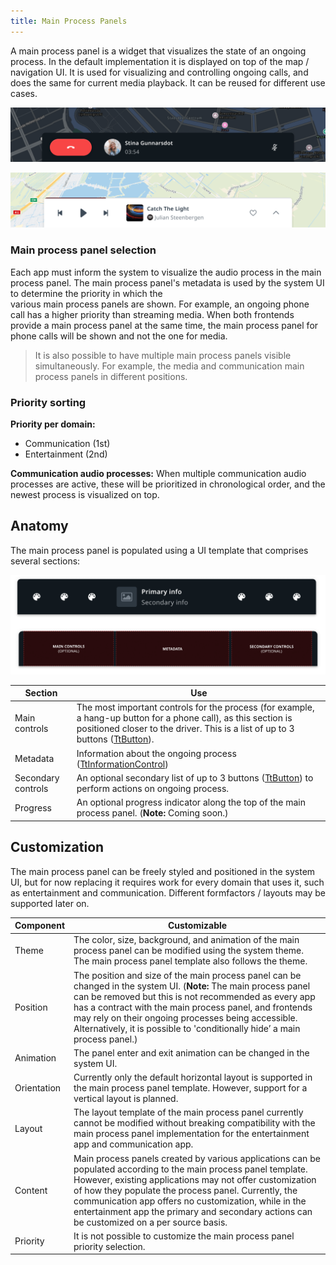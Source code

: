 ```yaml
---
title: Main Process Panels
---
```


A main process panel is a widget that visualizes the state of an ongoing process. In the default
implementation it is displayed on top of the map / navigation UI. It is used for visualizing and
controlling ongoing calls, and does the same for current media playback. It can be reused for 
different use cases.

![overview-1](images/main-process-panels/overview-1.png)

![overview-2](images/main-process-panels/overview-2.png)

### Main process panel selection

Each app must inform the system to visualize the audio process in the main process panel. 
The main process panel's metadata is used by the system UI to determine the priority in which the  
various main process panels are shown. For example, an ongoing phone call has a higher priority than 
streaming media. When both frontends provide a main process panel at the same time, the main process 
panel for phone calls will be shown and not the one for media.

<Blockquote>
    It is also possible to have multiple main process panels visible simultaneously. For example,
    the media and communication main process panels in different positions.
</Blockquote>

### Priority sorting

__Priority per domain:__
- Communication (1st)
- Entertainment (2nd)

__Communication audio processes:__ When multiple communication audio processes are active, these 
will be prioritized in chronological order, and the newest process is visualized on top.

## Anatomy

The main process panel is populated using a UI template that comprises several sections:

![anatomy](images/main-process-panels/anatomy.png)

| Section     | Use  |
| ------------- | ------------- |
| Main controls | The most important controls for the process (for example, a hang-up button for a phone call), as this section is positioned closer to the driver. This is a list of up to 3 buttons ([TtButton](TTIVI_ANDROID_TOOLS_API)). |
| Metadata | Information about the ongoing process ([TtInformationControl](TTIVI_ANDROID_TOOLS_API)) |
| Secondary controls | An optional secondary list of up to 3 buttons ([TtButton](TTIVI_ANDROID_TOOLS_API)) to perform actions on ongoing process. |
| Progress | An optional progress indicator along the top of the main process panel. (__Note:__ Coming soon.) |

## Customization

The main process panel can be freely styled and positioned in the system UI, but for now replacing 
it requires work for every domain that uses it, such as entertainment and communication. 
Different formfactors / layouts may be supported later on.

| Component     | Customizable  |
| ------------- | ------------- |
| Theme | The color, size, background, and animation of the main process panel can be modified using the system theme. The main process panel template also follows the theme. |
| Position | The position and size of the main process panel can be changed in the system UI. (__Note:__ The main process panel can be removed but this is not recommended as every app has a contract with the main process panel, and frontends may rely on their ongoing processes being accessible. Alternatively, it is possible to 'conditionally hide’ a main process panel.) |
| Animation | The panel enter and exit animation can be changed in the system UI. |
| Orientation | Currently only the default horizontal layout is supported in the main process panel template. However, support for a vertical layout is planned. |
| Layout | The layout template of the main process panel currently cannot be modified without breaking compatibility with the main process panel implementation for the entertainment app and communication app. |
| Content | Main process panels created by various applications can be populated according to the main process panel template. However, existing applications may not offer customization of how they populate the process panel. Currently, the communication app offers no customization, while in the entertainment app the primary and secondary actions can be customized on a per source basis. |
| Priority | It is not possible to customize the main process panel priority selection. |
